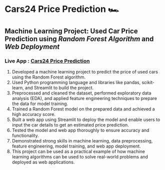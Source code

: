 # Cars24 Price Prediction 🏎️
## Machine Learning Project: Used Car Price Prediction using _Random Forest Algorithm_ and _Web Deployment_
### Live App : [Cars24 Price Prediction](https://vivekraina7-cars24-price-prediction-prediction-model-7juh3n.streamlit.app/)

1. Developed a machine learning project to predict the price of used cars using the Random Forest algorithm.
2. Used Python programming language and libraries like pandas, scikit-learn, and Streamlit to build the project.
3. Preprocessed and cleaned the dataset, performed exploratory data analysis (EDA), and applied feature engineering techniques to prepare the data for model training.
4. Trained a Random Forest model on the prepared data and achieved a high accuracy score.
5. Built a web app using Streamlit to deploy the model and enable users to input the car details to get an estimated price prediction.
6. Tested the model and web app thoroughly to ensure accuracy and functionality.
7. Demonstrated strong skills in machine learning, data preprocessing, feature engineering, model training, and web app deployment.
8. This project can be used as a practical example of how machine learning algorithms can be used to solve real-world problems and deployed as web applications.
